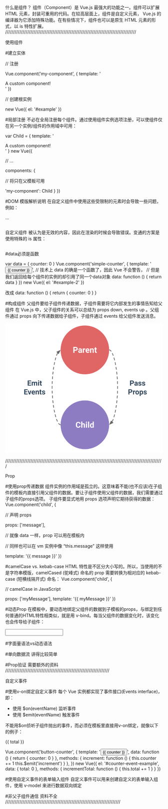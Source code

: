 什么是组件？
组件（Component）是 Vue.js 最强大的功能之一。组件可以扩展 HTML 元素，封装可重用的代码。在较高层面上，组件是自定义元素， Vue.js 的编译器为它添加特殊功能。在有些情况下，组件也可以是原生 HTML 元素的形式，以 is 特性扩展。
///////////////////////////////////////////////////////////////////////////////////

使用组件

#建立实体
<div id="example">
<my-component></my-component>
</div>

// 注册

Vue.component('my-component', {
template: '<div>A custom component!</div>'
})

// 创建根实例

new Vue({
el: '#example'
})

#局部注册
不必在全局注册每个组件。通过使用组件实例选项注册，可以使组件仅在另一个实例/组件的作用域中可用：

var Child = {
template: '<div>A custom component!</div>'
}
new Vue({

// ...

components: {

// <my-component> 将只在父模板可用

'my-component': Child
}
})

#DOM 模版解析说明
在自定义组件中使用这些受限制的元素时会导致一些问题，例如：
<table> <my-row>...</my-row> </table>
自定义组件 <my-row> 被认为是无效的内容，因此在渲染的时候会导致错误。变通的方案是使用特殊的 is 属性：
<table> <tr is="my-row"></tr> </table>

#data必须是函数
<div id="example-2">
<simple-counter></simple-counter>
<simple-counter></simple-counter>
<simple-counter></simple-counter>
</div>

var data = { counter: 0 }
Vue.component('simple-counter', {
template: '<button v-on:click="counter += 1">{{ counter }}</button>',
 // 技术上 data 的确是一个函数了，因此 Vue 不会警告，
 // 但是我们返回给每个组件的实例的却引用了同一个data对象
 data: function () {
return data
}
})
new Vue({
el: '#example-2'
})


改成
data: function () {
return {
counter: 0
}
}

#构成组件
父组件要给子组件传递数据，子组件需要将它内部发生的事情告知给父组件
在 Vue.js 中，父子组件的关系可以总结为 props down, events up 。父组件通过 props 向下传递数据给子组件，子组件通过 events 给父组件发送消息。

![image](https://github.com/zxmfke/tech_learning_NoteOrBook/blob/master/Vue/assets/Image.png)

////////////////////////////////////////////////////////////////////////////////////////////////////

Prop

#使用prop传递数据
组件实例的作用域是孤立的。这意味着不能(也不应该)在子组件的模板内直接引用父组件的数据。要让子组件使用父组件的数据，我们需要通过子组件的props选项。
子组件要显式地用 props 选项声明它期待获得的数据：
Vue.component('child', {

// 声明 props

props: ['message'],

// 就像 data 一样，prop 可以用在模板内

// 同样也可以在 vm 实例中像 “this.message” 这样使用

template: '<span>{{ message }}</span>'
})

<child message="hello!"></child>

#camelCase vs. kebab-case
HTML 特性是不区分大小写的。所以，当使用的不是字符串模版，camelCased (驼峰式) 命名的 prop 需要转换为相对应的 kebab-case (短横线隔开式) 命名：
Vue.component('child', {

// camelCase in JavaScript

props: ['myMessage'],
template: '<span>{{ myMessage }}</span>'
})

<!-- kebab-case in HTML -->
<child my-message="hello!"></child>

#动态Prop
在模板中，要动态地绑定父组件的数据到子模板的props，与绑定到任何普通的HTML特性相类似，就是用 v-bind。每当父组件的数据变化时，该变化也会传导给子组件：
<div>
<input v-model="parentMsg">
<br>
<child v-bind:my-message="parentMsg"></child>
</div>

#字面量语法vs动态语法
<!-- 传递了一个字符串 "1" -->
<comp some-prop="1"></comp>
<!-- 传递实际的 number -->
<comp v-bind:some-prop="1"></comp>

#单向数据流 讲得比较简单

#Prop验证 需要额外的资料
//////////////////////////////////////////////////////////////////

自定义事件

#使用v-on绑定自定义事件
每个 Vue 实例都实现了事件接口(Events interface)，即：
- 使用 $on(eventName) 监听事件
- 使用 $emit(eventName) 触发事件

不能用$on侦听子组件抛出的事件，而必须在模板里直接用v-on绑定，就像以下的例子：
<div id="counter-event-example">
<p>{{ total }}</p>
<button-counter v-on:increment="incrementTotal"></button-counter>
<button-counter v-on:increment="incrementTotal"></button-counter>
</div>

Vue.component('button-counter', {
template: '<button v-on:click="increment">{{ counter }}</button>',
data: function () {
return {
counter: 0
}
},
methods: {
increment: function () {
this.counter += 1
this.$emit('increment')
}
},
})
new Vue({
el: '#counter-event-example',
data: {
total: 0
},
methods: {
incrementTotal: function () {
this.total += 1
}
}
})


#使用自定义事件的表单输入组件
自定义事件可以用来创建自定义的表单输入组件，使用 v-model 来进行数据双向绑定

#非父子组件通信 资料不全
/////////////////////////////////////////////////////////////////////////
